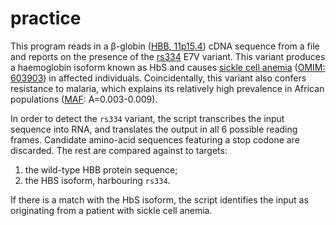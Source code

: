 # practice

This program reads in a β-globin ([HBB, 11p15.4](https://www.genenames.org/data/gene-symbol-report/#!/hgnc_id/HGNC:4827)) cDNA sequence from a file and reports on the presence of the [rs334](https://www.ncbi.nlm.nih.gov/snp/rs334#clinical_significance) E7V variant. This variant produces a haemoglobin isoform known as HbS and causes [sickle cell anemia](https://www.orpha.net/consor/cgi-bin/Disease_Search.php?lng=EN&data_id=125&Disease_Disease_Search_diseaseGroup=232&Disease_Disease_Search_diseaseType=ORPHA&Disease(s)/group%20of%20diseases=Sickle-cell-anemia&title=Sickle%20cell%20anemia&search=Disease_Search_Simple) ([OMIM: 603903](https://omim.org/entry/603903)) in affected individuals.
Coincidentally, this variant also confers resistance to malaria, which explains its relatively high prevalence in African populations ([MAF](https://en.wikipedia.org/wiki/Minor_allele_frequency): A=0.003-0.009).

In order to detect the `rs334` variant, the script transcribes the input sequence into RNA, and translates the output in all 6 possible reading frames. 
Candidate amino-acid sequences featuring a stop codone are discarded. The rest are compared against to targets: 
1) the wild-type HBB protein sequence;
2) the HBS isoform, harbouring `rs334`.

If there is a match with the HbS isoform, the script identifies the input as originating from a patient with sickle cell anemia.
